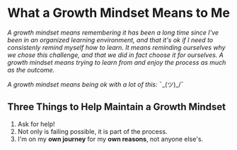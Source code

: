 # What a Growth Mindset Means to Me

_A growth mindset means remembering it has been a long time since I've been in an organized learning environment, and that it's ok if I need to consistenly remind myself how to learn. It means reminding ourselves why we chose this challenge, and that we did in fact choose it for ourselves. A growth mindset means trying to learn from and enjoy the process as much as the outcome._

_A growth mindset means being ok with a lot of this:_ ¯\_(ツ)_/¯ 

## Three Things to Help Maintain a Growth Mindset

1. Ask for help!  
2. Not only is failing possible, it is part of the process.
3. I'm on my **own journey** for my **own reasons**, not anyone else's.
